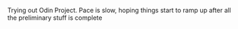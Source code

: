 Trying out Odin Project. 
Pace is slow, hoping things start to ramp up after all the preliminary stuff is complete
